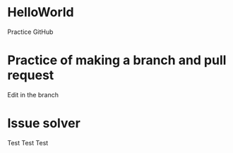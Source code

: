 # HelloWorld
Practice GitHub

# Practice of making a branch and pull request
Edit in the branch

# Issue solver
Test Test Test
